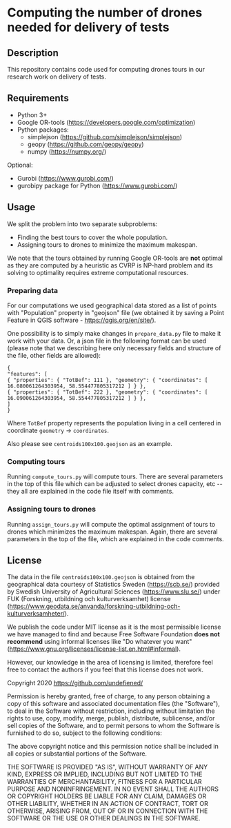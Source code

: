 # Computing the number of drones needed for delivery of tests

## Description
This repository contains code used for computing drones tours in our research work on delivery of tests.

## Requirements
* Python 3+
* Google OR-tools (https://developers.google.com/optimization)
* Python packages:
    * simplejson (https://github.com/simplejson/simplejson)
    * geopy (https://github.com/geopy/geopy)
    * numpy (https://numpy.org/)

Optional:
* Gurobi (https://www.gurobi.com/)
* gurobipy package for Python (https://www.gurobi.com/)

## Usage
We split the problem into two separate subproblems:
* Finding the best tours to cover the whole population.
* Assigning tours to drones to minimize the maximum makespan.

We note that the tours obtained by running Google OR-tools are **not** optimal as they are computed by a heuristic as CVRP is NP-hard problem and its solving to optimality requires extreme computational resources.

### Preparing data
For our computations we used geographical data stored as a list of points with "Population" property in "geojson" file (we obtained it by saving a Point Feature in QGIS software - https://qgis.org/en/site/).

One possibility is to simply make changes in `prepare_data.py` file to make it work with your data.
Or, a json file in the following format can be used (please note that we describing here only necessary fields and structure of the file, other fields are allowed):

    {
    "features": [
    { "properties": { "TotBef": 111 }, "geometry": { "coordinates": [ 16.080061264303954, 58.554477805317212 ] } },
    { "properties": { "TotBef": 222 }, "geometry": { "coordinates": [ 16.090061264303954, 58.554477805317212 ] } },
    ]
    }

Where `TotBef` property represents the population living in a cell centered in coordinate `geometry` -> `coordinates`.

Also please see `centroids100x100.geojson` as an example.

### Computing tours
Running `compute_tours.py` will compute tours. There are several parameters in the top of this file which can be adjusted to select drones capacity, etc -- they all are explained in the code file itself with comments.

### Assigning tours to drones
Running `assign_tours.py` will compute the optimal assignment of tours to drones which minimizes the maximum makespan. Again, there are several parameters in the top of the file, which are explained in the code comments.

## License
The data in the file `centroids100x100.geojson` is obtained from the geographical data courtesy of Statistics Sweden (https://scb.se/) provided by Swedish University of Agricultural Sciences (https://www.slu.se/) under FUK (Forskning, utbildning och kulturverksamhet) license (https://www.geodata.se/anvanda/forskning-utbildning-och-kulturverksamheter/).

We publish the code under MIT license as it is the most permissible license we have managed to find and because Free Software Foundation **does not recommend** using informal licenses like "Do whatever you want" (https://www.gnu.org/licenses/license-list.en.html#informal).

However, our knowledge in the area of licensing is limited, therefore feel free to contact the authors if you feel that this license does not work.

Copyright 2020 https://github.com/undefiened/

Permission is hereby granted, free of charge, to any person obtaining a copy of this software and associated documentation files (the "Software"), to deal in the Software without restriction, including without limitation the rights to use, copy, modify, merge, publish, distribute, sublicense, and/or sell copies of the Software, and to permit persons to whom the Software is furnished to do so, subject to the following conditions:

The above copyright notice and this permission notice shall be included in all copies or substantial portions of the Software.

THE SOFTWARE IS PROVIDED "AS IS", WITHOUT WARRANTY OF ANY KIND, EXPRESS OR IMPLIED, INCLUDING BUT NOT LIMITED TO THE WARRANTIES OF MERCHANTABILITY, FITNESS FOR A PARTICULAR PURPOSE AND NONINFRINGEMENT. IN NO EVENT SHALL THE AUTHORS OR COPYRIGHT HOLDERS BE LIABLE FOR ANY CLAIM, DAMAGES OR OTHER LIABILITY, WHETHER IN AN ACTION OF CONTRACT, TORT OR OTHERWISE, ARISING FROM, OUT OF OR IN CONNECTION WITH THE SOFTWARE OR THE USE OR OTHER DEALINGS IN THE SOFTWARE.
